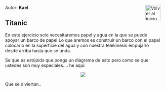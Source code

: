 Autor: **Kael**
<a href="https://github.com/Ocul-LB/Projecto-LB/wiki"><img align="right" alt="Volver al inicio" title="Volver al inicio " src="https://i.imgur.com/GodtzYG.png" width=50></a>

## Titanic

En este ejercicio solo necesitaremos papel y agua en la que se puede apoyar un barco de papel.Lo que aremos es construir un barco con el papel colocarlo en la superficie del agua y con nuestra telekinesis empujarlo desde arriba hasta que se unda.

Se que es estúpido que ponga un diagrama de esto pero como se que ustedes son muy especiales.... he aquí:
<p align="center">
<img src ="https://i.imgur.com/sBxEVA0.png?1" />
</p>

Que se diviertan..

